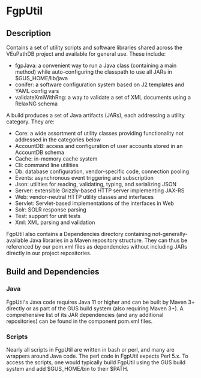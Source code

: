 # FgpUtil

## Description
Contains a set of utility scripts and software libraries shared across the VEuPathDB project and available for general use.  These include:

* fgpJava: a convenient way to run a Java class (containing a main method) while auto-configuring the classpath to use all JARs in $GUS_HOME/lib/java
* conifer: a software configuration system based on J2 templates and YAML config vars
* validateXmlWithRng: a way to validate a set of XML documents using a RelaxNG schema

A build produces a set of Java artifacts (JARs), each addressing a utility category.  They are:

* Core: a wide assortment of utility classes providing functionality not addressed in the categories below
* AccountDB: access and configuration of user accounts stored in an AccountDB schema
* Cache: in-memory cache system
* Cli: command line utilities
* Db: database configuration, vendor-specific code, connection pooling
* Events: asynchronous event triggering and subscription
* Json: utilities for reading, validating, typing, and serializing JSON
* Server: extensible Grizzly-based HTTP server implementing JAX-RS
* Web: vendor-neutral HTTP utility classes and interfaces
* Servlet: Servlet-based implementations of the interfaces in Web
* Solr: SOLR response parsing
* Test: support for unit tests
* Xml: XML parsing and validation

FgpUtil also contains a Dependencies directory containing not-generally-available Java libraries in a Maven repository structure.  They can thus be referenced by our pom.xml files as dependencies without including JARs directly in our project repositories.

## Build and Dependencies
### Java
FgpUtil's Java code requires Java 11 or higher and can be built by Maven 3+ directly or as part of the GUS build system (also requiring Maven 3+).  A comprehensive list of its JAR dependencies (and any additional repositories) can be found in the component pom.xml files.

### Scripts
Nearly all scripts in FgpUtil are written in bash or perl, and many are wrappers around Java code.  The perl code in FgpUtil expects Perl 5.x.  To access the scripts, one would typically build FgpUtil using the GUS build system and add $GUS_HOME/bin to their $PATH.
